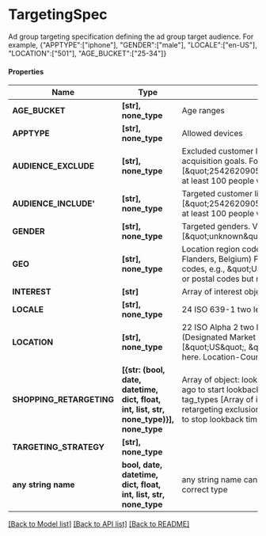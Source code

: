 # TargetingSpec

Ad group targeting specification defining the ad group target audience. For example, {\"APPTYPE\":[\"iphone\"], \"GENDER\":[\"male\"], \"LOCALE\":[\"en-US\"], \"LOCATION\":[\"501\"], \"AGE_BUCKET\":[\"25-34\"]}

#### Properties
Name | Type | Description | Notes
------------ | ------------- | ------------- | -------------
**AGE_BUCKET** | **[str], none_type** | Age ranges | [optional] 
**APPTYPE** | **[str], none_type** | Allowed devices | [optional] 
**AUDIENCE_EXCLUDE** | **[str], none_type** | Excluded customer list IDs. Used to drive new customer acquisition goals. For example: [\&quot;2542620905475\&quot;]. Audience lists need to have at least 100 people with Pinterest accounts in them. | [optional] 
**AUDIENCE_INCLUDE&#x27;** | **[str], none_type** | Targeted customer list IDs. For example: [\&quot;2542620905473\&quot;]. Audience lists need to have at least 100 people with Pinterest accounts in them | [optional] 
**GENDER** | **[str], none_type** | Targeted genders. Values: [\&quot;unknown\&quot;,\&quot;male\&quot;,\&quot;female\&quot;] | [optional] 
**GEO** | **[str], none_type** | Location region codes, e.g., \&quot;BE-VOV\&quot; (East Flanders, Belgium) For complete list, click here or postal codes, e.g., \&quot;US-94107\&quot;. Use either region codes or postal codes but not both. | [optional] 
**INTEREST** | **[str]** | Array of interest object IDs. | [optional] 
**LOCALE** | **[str], none_type** | 24 ISO 639-1 two letter language codes. | [optional] 
**LOCATION** | **[str], none_type** | 22 ISO Alpha 2 two letter country codes or US Nielsen DMA (Designated Market Area) codes (location region codes) (e.g., [\&quot;US\&quot;, \&quot;807\&quot;]). For complete list, click here. Location-Country and Location-Metro codes apply. | [optional] 
**SHOPPING_RETARGETING** | **[{str: (bool, date, datetime, dict, float, int, list, str, none_type)}], none_type** | Array of object: lookback_window [Integer]: Number of days ago to start lookback timeframe for dynamic retargeting tag_types [Array of integer]: Event types to target for dynamic retargeting exclusion_window [Integer]: Number of days ago to stop lookback timeframe for dynamic retargeting | [optional] 
**TARGETING_STRATEGY** | **[str], none_type** |  | [optional] 
**any string name** | **bool, date, datetime, dict, float, int, list, str, none_type** | any string name can be used but the value must be the correct type | [optional]

[[Back to Model list]](../README.md#documentation-for-models) [[Back to API list]](../README.md#documentation-for-api-endpoints) [[Back to README]](../README.md)


